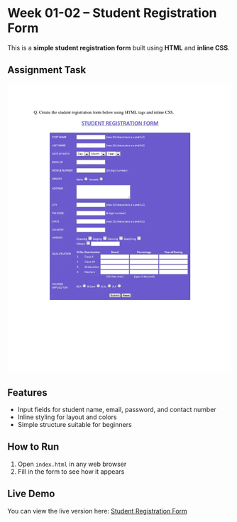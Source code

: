 # Week 01-02 – Student Registration Form

This is a **simple student registration form** built using **HTML** and **inline CSS**.

## Assignment Task
![Task Picture](./Images/Task1.jpg)

## Features
- Input fields for student name, email, password, and contact number
- Inline styling for layout and colors
- Simple structure suitable for beginners

## How to Run
1. Open `index.html` in any web browser
2. Fill in the form to see how it appears

## Live Demo
You can view the live version here: [Student Registration Form](https://reg-form-ned-assignment.netlify.app/)




